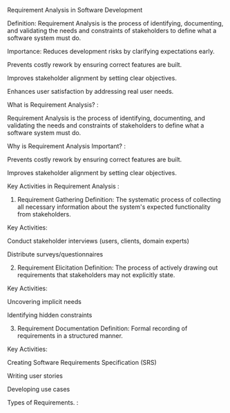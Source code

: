 Requirement Analysis in Software Development

Definition: 
Requirement Analysis is the process of identifying, documenting, and validating the needs and constraints of stakeholders to define what a software system must do.

Importance: 
Reduces development risks by clarifying expectations early.

Prevents costly rework by ensuring correct features are built.

Improves stakeholder alignment by setting clear objectives.

Enhances user satisfaction by addressing real user needs.

What is Requirement Analysis?  :

Requirement Analysis is the process of identifying, documenting, and validating the needs and constraints of stakeholders to define what a software system must do.

Why is Requirement Analysis Important? :

Prevents costly rework by ensuring correct features are built.

Improves stakeholder alignment by setting clear objectives.

Key Activities in Requirement Analysis :

1. Requirement Gathering
Definition:
The systematic process of collecting all necessary information about the system's expected functionality from stakeholders.

Key Activities:

Conduct stakeholder interviews (users, clients, domain experts)

Distribute surveys/questionnaires

2. Requirement Elicitation
Definition:
The process of actively drawing out requirements that stakeholders may not explicitly state.

Key Activities:

Uncovering implicit needs

Identifying hidden constraints

3. Requirement Documentation
Definition:
Formal recording of requirements in a structured manner.

Key Activities:

Creating Software Requirements Specification (SRS)

Writing user stories

Developing use cases

Types of Requirements. :

 
